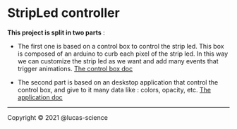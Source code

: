 
# StripLed controller

__This project is split in two parts__ : 

* The first one is based on a control box to control the strip led. This box is composed of an arduino to curb each pixel of the strip led. 
In this way we can customize the strip led as we want and add many events that trigger animations. [The control box doc](/control_box) 

* The second part is based on an deskstop application that control the control box, and give to it many data like : colors, opacity, etc. [The application doc](/electron-serialport)


<hr>
Copyright © 2021 @lucas-science
